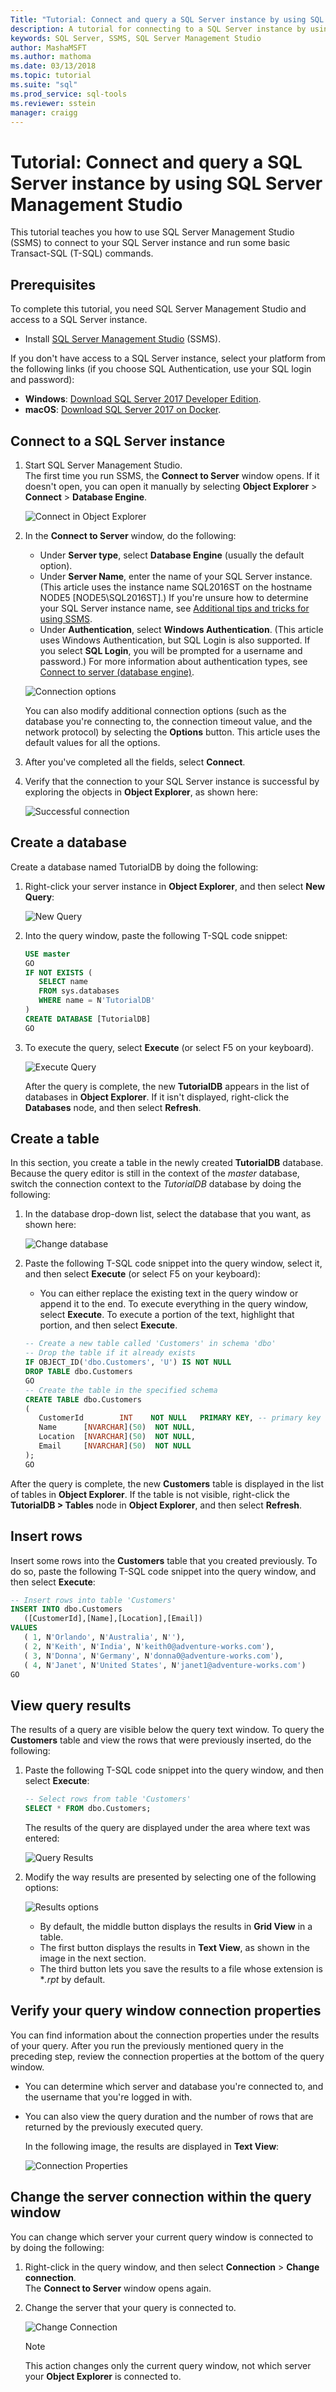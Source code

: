 ```yaml
---
Title: "Tutorial: Connect and query a SQL Server instance by using SQL Server Management Studio"
description: A tutorial for connecting to a SQL Server instance by using SQL Server Management Studio and running basic T-SQL queries.
keywords: SQL Server, SSMS, SQL Server Management Studio
author: MashaMSFT
ms.author: mathoma
ms.date: 03/13/2018
ms.topic: tutorial
ms.suite: "sql"
ms.prod_service: sql-tools
ms.reviewer: sstein
manager: craigg
---
```


# Tutorial: Connect and query a SQL Server instance by using SQL Server Management Studio
This tutorial teaches you how to use SQL Server Management Studio (SSMS) to connect to your SQL Server instance and run some basic Transact-SQL (T-SQL) commands.

## Prerequisites
To complete this tutorial, you need SQL Server Management Studio and access to a SQL Server instance. 

- Install [SQL Server Management Studio](https://docs.microsoft.com/en-us/sql/ssms/download-sql-server-management-studio-ssms) (SSMS).

If you don't have access to a SQL Server instance, select your platform from the following links (if you choose SQL Authentication, use your SQL login and password):
- **Windows**: [Download SQL Server 2017 Developer Edition](https://www.microsoft.com/en-us/sql-server/sql-server-downloads).
- **macOS**: [Download SQL Server 2017 on Docker](https://docs.microsoft.com/en-us/sql/linux/quickstart-install-connect-docker).


## Connect to a SQL Server instance

1. Start SQL Server Management Studio.  
    The first time you run SSMS, the **Connect to Server** window opens. If it doesn't open, you can open it manually by selecting **Object Explorer** > **Connect** > **Database Engine**.

    ![Connect in Object Explorer](media/connect-query-sql-server/connectobjexp.png)

2. In the **Connect to Server** window, do the following: 

    - Under **Server type**, select **Database Engine** (usually the default option).
    - Under **Server Name**, enter the name of your SQL Server instance. (This article uses the instance name SQL2016ST on the hostname NODE5 [NODE5\SQL2016ST].) If you're unsure how to determine your SQL Server instance name, see [Additional tips and tricks for using SSMS](ssms-tricks.md#determine-sql-server-name).  
    - Under **Authentication**, select **Windows Authentication**. (This article uses Windows Authentication, but SQL Login is also supported. If you select **SQL Login**, you will be prompted for a username and password.) For more information about authentication types, see [Connect to server (database engine)](https://docs.microsoft.com/en-us/sql/ssms/f1-help/connect-to-server-database-engine).

    ![![Connection options](media/connect-query-sql-server/connection.png)](media/connect-query-sql-server/connection2.png)

    You can also modify additional connection options (such as the database you're connecting to, the connection timeout value, and the network protocol) by selecting the **Options** button. This article uses the default values for all the options. 

3. After you've completed all the fields, select **Connect**. 

4. Verify that the connection to your SQL Server instance is successful by exploring the objects in **Object Explorer**, as shown here: 

   ![Successful connection](media/connect-query-sql-server/successfulconnection.png)

## Create a database
Create a database named TutorialDB by doing the following: 

1. Right-click your server instance in **Object Explorer**, and then select **New Query**:

   ![New Query](media/connect-query-sql-server/newquery.png)
   
2. Into the query window, paste the following T-SQL code snippet: 
   ```sql
   USE master
   GO
   IF NOT EXISTS (
      SELECT name
      FROM sys.databases
      WHERE name = N'TutorialDB'
   )
   CREATE DATABASE [TutorialDB]
   GO
   ```
2. To execute the query, select **Execute** (or select F5 on your keyboard). 

   ![Execute Query](media/connect-query-sql-server/execute.png)
  
    After the query is complete, the new **TutorialDB** appears in the list of databases in **Object Explorer**. If it isn't displayed, right-click the **Databases** node, and then select **Refresh**.  


## Create a table
In this section, you create a table in the newly created **TutorialDB** database. Because the query editor is still in the context of the *master* database, switch the connection context to the *TutorialDB* database by doing the following: 

1. In the database drop-down list, select the database that you want, as shown here: 

   ![Change database](media/connect-query-sql-server/changedb.png)

2. Paste the following T-SQL code snippet into the query window, select it, and then select **Execute** (or select F5 on your keyboard): 
    - You can either replace the existing text in the query window or append it to the end. To execute everything in the query window, select **Execute**. To execute a portion of the text, highlight that portion, and then select **Execute**.  
  
   ```sql
   -- Create a new table called 'Customers' in schema 'dbo'
   -- Drop the table if it already exists
   IF OBJECT_ID('dbo.Customers', 'U') IS NOT NULL
   DROP TABLE dbo.Customers
   GO
   -- Create the table in the specified schema
   CREATE TABLE dbo.Customers
   (
      CustomerId        INT    NOT NULL   PRIMARY KEY, -- primary key column
      Name      [NVARCHAR](50)  NOT NULL,
      Location  [NVARCHAR](50)  NOT NULL,
      Email     [NVARCHAR](50)  NOT NULL
   );
   GO
   ```

After the query is complete, the new **Customers** table is displayed in the list of tables in **Object Explorer**. If the table is not visible, right-click the **TutorialDB > Tables** node in **Object Explorer**, and then select **Refresh**.

## Insert rows
Insert some rows into the **Customers** table that you created previously. To do so, paste the following T-SQL code snippet into the query window, and then select **Execute**: 


   ```sql
   -- Insert rows into table 'Customers'
   INSERT INTO dbo.Customers
      ([CustomerId],[Name],[Location],[Email])
   VALUES
      ( 1, N'Orlando', N'Australia', N''),
      ( 2, N'Keith', N'India', N'keith0@adventure-works.com'),
      ( 3, N'Donna', N'Germany', N'donna0@adventure-works.com'),
      ( 4, N'Janet', N'United States', N'janet1@adventure-works.com')
   GO
   ```

## View query results
The results of a query are visible below the query text window. To query the **Customers** table and view the rows that were previously inserted, do the following:  

1. Paste the following T-SQL code snippet into the query window, and then select **Execute**: 

   ```sql
   -- Select rows from table 'Customers'
   SELECT * FROM dbo.Customers;
   ```

    The results of the query are displayed under the area where text was entered: 

   ![Query Results](media/connect-query-sql-server/queryresults.png)

2. Modify the way results are presented by selecting one of the following options:

     ![Results options](media/connect-query-sql-server/results.png)

    - By default, the middle button displays the results in **Grid View** in a table. 
    - The first button displays the results in **Text View**, as shown in the image in the next section.
    - The third button lets you save the results to a file whose extension is \**.rpt* by default.

## Verify your query window connection properties
You can find information about the connection properties under the results of your query. After you run the previously mentioned query in the preceding step, review the connection properties at the bottom of the query window.

- You can determine which server and database you're connected to, and the username that you're logged in with.
- You can also view the query duration and the number of rows that are returned by the previously executed query.

    In the following image, the results are displayed in **Text View**: 
   
    ![Connection Properties](media/connect-query-sql-server/connectionproperties.png)  

## Change the server connection within the query window
You can change which server your current query window is connected to by doing the following:

1. Right-click in the query window, and then select **Connection** > **Change connection**.  
    The **Connect to Server** window opens again.
2. Change the server that your query is connected to. 
 
   ![Change Connection](media/connect-query-sql-server/changeconnection.png)

    > [!NOTE]
    > This action changes only the current query window, not which server your **Object Explorer** is connected to. 



